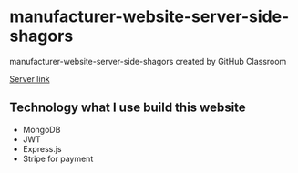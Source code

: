 # manufacturer-website-server-side-shagors
manufacturer-website-server-side-shagors created by GitHub Classroom


[Server link](https://manufacturer-8az5.onrender.com/)

## Technology what I use build this website
* MongoDB
* JWT
* Express.js
* Stripe for payment
